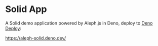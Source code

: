 # Solid App

A Solid demo application powered by Aleph.js in Deno, deploy to [Deno Deploy](https://deno.com/deploy):

https://aleph-solid.deno.dev/
